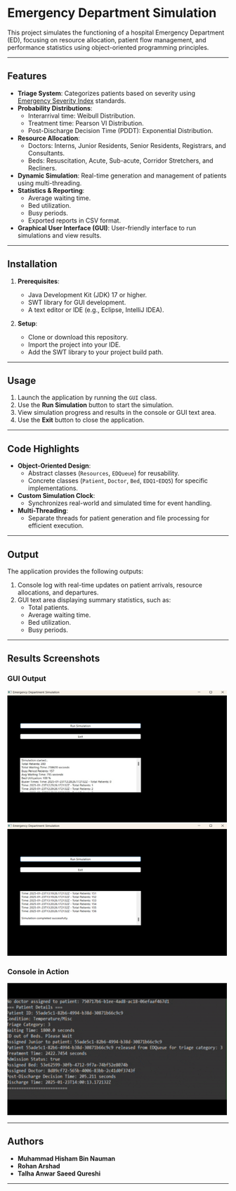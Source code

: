 # Emergency Department Simulation

This project simulates the functioning of a hospital Emergency Department (ED), focusing on resource allocation, patient flow management, and performance statistics using object-oriented programming principles.

---

## Features

- **Triage System**: Categorizes patients based on severity using [Emergency Severity Index](./Static/Emergency%20Severity%20Index%20Handbook.pdf) standards.
- **Probability Distributions**:
  - Interarrival time: Weibull Distribution.
  - Treatment time: Pearson VI Distribution.
  - Post-Discharge Decision Time (PDDT): Exponential Distribution.
- **Resource Allocation**:
  - Doctors: Interns, Junior Residents, Senior Residents, Registrars, and Consultants.
  - Beds: Resuscitation, Acute, Sub-acute, Corridor Stretchers, and Recliners.
- **Dynamic Simulation**: Real-time generation and management of patients using multi-threading.
- **Statistics & Reporting**:
  - Average waiting time.
  - Bed utilization.
  - Busy periods.
  - Exported reports in CSV format.
- **Graphical User Interface (GUI)**: User-friendly interface to run simulations and view results.

---

## Installation

1. **Prerequisites**:
   - Java Development Kit (JDK) 17 or higher.
   - SWT library for GUI development.
   - A text editor or IDE (e.g., Eclipse, IntelliJ IDEA).

2. **Setup**:
   - Clone or download this repository.
   - Import the project into your IDE.
   - Add the SWT library to your project build path.

---

## Usage

1. Launch the application by running the `GUI` class.
2. Use the **Run Simulation** button to start the simulation.
3. View simulation progress and results in the console or GUI text area.
4. Use the **Exit** button to close the application.

---

## Code Highlights

- **Object-Oriented Design**:
  - Abstract classes (`Resources`, `EDQueue`) for reusability.
  - Concrete classes (`Patient`, `Doctor`, `Bed`, `EDQ1`-`EDQ5`) for specific implementations.
- **Custom Simulation Clock**:
  - Synchronizes real-world and simulated time for event handling.
- **Multi-Threading**:
  - Separate threads for patient generation and file processing for efficient execution.

---

## Output

The application provides the following outputs:
1. Console log with real-time updates on patient arrivals, resource allocations, and departures.
2. GUI text area displaying summary statistics, such as:
   - Total patients.
   - Average waiting time.
   - Bed utilization.
   - Busy periods.

---

## Results Screenshots

### GUI Output

<div>
  <img src="Static/Simulation_GUI_1.jpg" alt="GUI Output 1" width="500" height="300">
</div>

<div>
  <img src="Static/Simulation_GUI_2.png" alt="GUI Output 2" width="500" height="300">
</div>

### Console in Action

<div>
  <img src="Static/ED_Simulation.gif" alt="Console Screenshot" width="500" height="300">
</div>


---

## Authors

- **Muhammad Hisham Bin Nauman**
- **Rohan Arshad**
- **Talha Anwar Saeed Qureshi**

---

